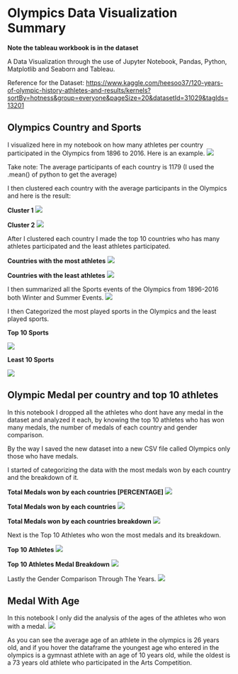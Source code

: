 # Olympics Data Visualization Summary
**Note the tableau workbook is in the dataset**


A Data Visualization through the use of Jupyter Notebook, Pandas, Python, Matplotlib and Seaborn and Tableau.

Reference for the Dataset: https://www.kaggle.com/heesoo37/120-years-of-olympic-history-athletes-and-results/kernels?sortBy=hotness&group=everyone&pageSize=20&datasetId=31029&tagIds=13201

## Olympics Country and Sports
I visualized here in my notebook on how many athletes per country participated in the Olympics from 1896 to 2016. Here is an example.
![](/Pictures/athletes_countries.JPG)

Take note: The average participants of each country is 1179 (I used the .mean() of python to get the average)

I then clustered each country with the average participants in the Olympics and here is the result:

**Cluster 1**
![](/Pictures/cluster1.JPG)


**Cluster 2**
![](/Pictures/cluster2.JPG)

After I clustered each country I made the top 10 countries who has many athletes participated and the least athletes participated.

**Countries with the most athletes**
![](/Pictures/top10.JPG)

**Countries with the least athletes**
![](/Pictures/least10.JPG)

I then summarized all the Sports events of the Olympics from 1896-2016 both Winter and Summer Events.
![](/Pictures/sports.JPG)

I then Categorized the most played sports in the Olympics and the least played sports.

**Top 10 Sports**

![](/Pictures/top10sports.JPG)


**Least 10 Sports**

![](/Pictures/lesat10sports.JPG)

## Olympic Medal per country and top 10 athletes
In this notebook I dropped all the athletes who dont have any medal in the dataset and analyzed it each, by knowing the top 10 athletes who has won many medals, the number of medals of each country and gender comparison.

By the way I saved the new dataset into a new CSV file called Olympics only those who have medals.

I started of categorizing the data with the most medals won by each country and the breakdown of it.

**Total Medals won by each countries [PERCENTAGE]**
![](/Pictures/countrymedalpercentage.JPG)

**Total Medals won by each countries**
![](/Pictures/totalmedalcountries.JPG)

**Total Medals won by each countries breakdown**
![](/Pictures/medalcountries.JPG)

Next is the Top 10 Athletes who won the most medals and its breakdown.

**Top 10 Athletes**
![](/Pictures/top10athletesmedal.JPG)

**Top 10 Athletes Medal Breakdown**
![](/Pictures/athletebreakdown.JPG)

Lastly the Gender Comparison Through The Years.
![](/Pictures/gendercomparison.JPG)

## Medal With Age
In this notebook I only did the analysis of the ages of the athletes who won with a medal.
![](/Pictures/age.JPG)

As you can see the average age of an athlete in the olympics is 26 years old, and if you hover the dataframe the youngest age who entered in the olympics is a gymnast athlete with an age of 10 years old, while the oldest is a 73 years old athlete who participated in the Arts Competition.
